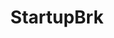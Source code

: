 ---
layout: landing
title: "StartupBrk"
tags: [Jekyll, theme, responsive, blog, template]
image:
  feature: srtbrk_landing.jpg
text:
  title:     "StartupBrk"
  subtitle:  "Start something BIG, get ready for the real world"
---